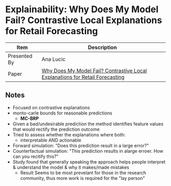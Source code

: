 # Explainability: Why Does My Model Fail? Contrastive Local Explanations for Retail Forecasting

| Item | Description |
| --- | --- | 
| Presented By | Ana Lucic |
| Paper | [Why Does My Model Fail? Contrastive Local Explanations for Retail Forecasting](https://dl.acm.org/doi/pdf/10.1145/3351095.3372824?download=true) |



## Notes

- Focused on contrastive explanations
- monto-carle bounds for reasonable predictions
    - **MC-BRP**
- Given a bad/undesirable prediction the method identifies feature values that would rectify the prediction outcome
- Tried to assess whether the explanations where both:
    - interpretable AND actionable
- Forward simulation: "Does this prediction result in a large error?"
- Counterfactual simulation: "This prediction results in alarge erroer. How can you recitify this?"
- Study found that generally speaking the approach helps people interpret & understand the model & why it makes/made mistakes
    - Result Seems to be most prevelant for those in the research community, thus more work is required for the "lay person"